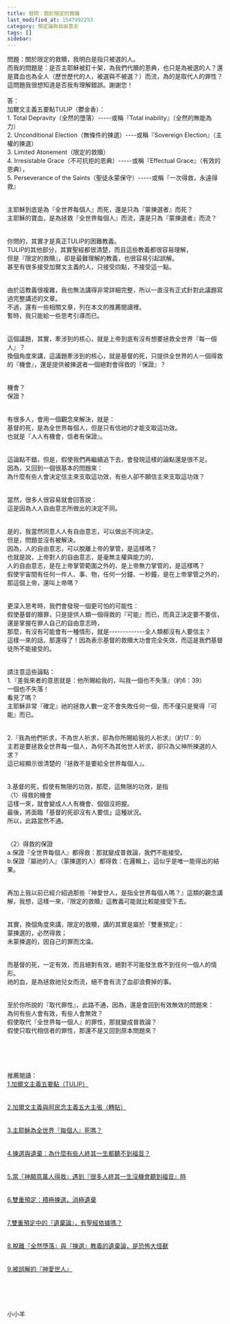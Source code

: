 ```yaml
---
title: 發問：關於限定的救贖
last_modified_at: 1547992253
category: 預定論與自由意志
tags: []
sidebar: 
---
```


<p>問題：關於限定的救贖，我明白是指只被選的人。<br/>而我的問題是：是否主耶穌被釘十架，為我們代贖的恩典，也只是為被選的人？還是寶血也為全人（歷世歷代的人，被選與不被選？）而流，為的是取代人的罪性？這問題我很想知道是否我有理解錯誤。謝謝您！<br/><!--more--><br/>答：<br/>加爾文主義五要點TULIP（鬱金香）：<br/>1. Total Depravity（全然的墮落）-----或稱『Total inability』（全然的無能為力）<br/>2. Unconditional Election（無條件的揀選）----或稱『Sovereign Election』（主權的揀選）<br/>3. Limited Atonement（限定的救贖）<br/>4. Irresistable Grace（不可抗拒的恩典）-----或稱『Effectual Grace』（有效的恩典），<br/>5. Perseverance of the Saints（聖徒永蒙保守）-----或稱『一次得救，永遠得救』<br/><br/><br/>主耶穌到底是為『全世界每個人』而死，還是只為『蒙揀選者』而死？<br/>主耶穌的寶血，是為拯救『全世界每個人』而流，還是只為『蒙揀選者』而流？<br/><br/><br/>你問的，其實才是真正TULIP的困難教義。<br/>TULIP的其他部分，其實聖經都很清楚，而且這些教義都很容易理解，<br/>但是『限定的救贖』，卻是最難理解的教義，也很容易引起誤解。<br/>甚至有很多接受加爾文主義的人，只接受四點，不接受這一點。<br/><br/> <br/>由於這教義很複雜，我也無法講得非常詳細完整，所以一直沒有正式針對此議題寫過完整講述的文章。<br/>不過，還有一些相關文章，列在本文的推薦閱讀裡。 <br/>暫時，我只能給一些思考引導而已。<br/><br/> <br/>這個議題，其實，牽涉到的核心，就是上帝到底有沒有想要拯救全世界『每一個人』？<br/>換個角度來講，這議題牽涉到的核心，就是基督的死，只提供全世界的人一個得救的『機會』，還是提供被揀選者一個絕對會得救的『保證』？<br/><br/><br/>機會？<br/>保證？<br/><br/><br/>有很多人，會用一個觀念來解決，就是：<br/>基督的死，是為全世界每個人，但是只有信祂的才能支取這功效。<br/>也就是『人人有機會，信者有保證』。<br/><br/> <br/>這論點不錯，但是，假使我們再繼續追下去，會發現這樣的論點還是很不足。<br/>因為，又回到一個很基本的問題來：<br/>為什麼有些人會決定信主來支取這功效，有些人卻不願信主來支取這功效？<br/><br/><br/>當然，很多人很容易就會回答說：<br/>這是因為人人自由意志所做出的決定不同。<br/><br/><br/>是的，我當然同意人人有自由意志，可以做出不同決定。<br/>但是，問題並沒有被解決。<br/>因為，人的自由意志，可以脫離上帝的掌管，是這樣嗎？<br/>也就是說，上帝對人的自由意志，是毫無主權與能力的，<br/>人的自由意志，是在上帝掌管範圍之外的、是上帝無力掌管的，是這樣嗎？<br/>假使宇宙間有任何一件人、事、物，任何一分鐘、一秒鐘，是在上帝掌管之外的，那這個上帝，還叫上帝嗎？<br/><br/> <br/>更深入思考時，我們會發現一個更可怕的可能性：<br/>假使基督的贖罪，只是提供人類一個得救的『可能』而已，而真正決定要不要信，還是掌握在罪人自己的自由意志時，<br/>那麼，有沒有可能會有一種情形，就是-------------全人類都沒有人要信主？<br/>這樣一來的話，那還得了！因為表示基督的救贖大功會完全失效，而這是我們基督徒所不能接受的。<br/> <br/><br/>請注意這些論點：<br/>1.『差我來者的意思就是：他所賜給我的，叫我一個也不失落』（約6：39）<br/>一個也不失落！<br/>看見了嗎？<br/>主耶穌非常『確定』祂的拯救人數一定不會失敗任何一個，而不僅只是覺得『可能』而已。<br/> <br/><br/>2.『我為他們祈求，不為世人祈求，卻為你所賜給我的人祈求』（約17：9）<br/>主若是要拯救全世界每一個人，為何不為其他世人祈求，卻只為父神所揀選的人求？<br/>這已經顯示很清楚的『拯救不是要給全世界每個人』。<br/><br/> <br/>3.基督的死，假使有無限的功效，那麼，這無限的功效，是指<br/>〈1〉得救的機會<br/>這樣一來，就會變成人人有機會、個個沒把握。<br/>最後，將面臨「基督的死卻沒有人要信」這種狀況。<br/>所以，此路當然不通。<br/><br/><br/>〈2〉得救的保證<br/>a.保證『全世界每個人』都得救：那就變成普救論，我們不能接受。<br/>b.保證『屬祂的人』（蒙揀選的人）都得救：在邏輯上，這似乎是唯一能得出的結果。<br/> <br/><br/>再加上我以前已經介紹過那些『神愛世人，是指全世界每個人嗎？』這類的觀念講解，我想，這樣一來，『限定的救贖』這教義可能就比較能接受下去。<br/> <br/><br/>其實，換個角度來講，限定的救贖，講的其實是屬於『雙重預定』：<br/>蒙揀選的，必然得救；<br/>未蒙揀選的，因自己的罪而沈淪。<br/> <br/><br/>而基督的死，一定有效，而且絕對有效，絕對不可能發生救不到任何一個人的情形。<br/>祂的血，是為拯救祂兒女而流，絕不會有流了血卻浪費掉的事。<br/> <br/><br/>至於你所說的『取代罪性』，此路不通，因為，還是會回到有效無效的問題來：<br/>為何有些人會有效，有些人會無效？<br/>假使取代『全世界每一個人』的罪性，那就變成普救論？<br/>假使只取代相信者的罪性，那還不是又回到原本問題來？<br/> <br/> <br/><br/><br/><br/>推薦閱讀：<br/><a href="/posts/269193328">1.加爾文主義五要點（TULIP）</a><br/><br/><br/><a href="/posts/269191368">2.加爾文主義與阿民念主義五大主張（轉貼）</a><br/><br/><br/><a href="/posts/269195860">3.主耶穌為全世界『每個人』死嗎？</a><br/><br/><br/><a href="/posts/269193924">4.揀選與遺棄：為什麼有些人終其一生都聽不到福音？</a><br/><br/><br/><a href="/posts/269193928">5.當『神願意萬人得救』遇到『很多人終其一生沒機會聽到福音』時</a><br/><br/><br/><a href="/posts/269193936">6.雙重預定：積極揀選，消極遺棄</a><br/><br/><br/><a href="/posts/269193952">7.雙重預定中的『遺棄論』，有聖經依據嗎？</a><br/><br/><br/><a href="/posts/269193960">8.脫離『全然墮落』與『揀選』教義的遺棄論，是恐怖大怪獸</a><br/><br/><br/><a href="/posts/269194104">9.被誤解的『神愛世人』</a><br/><br/><br/><br/><br/><br/>小小羊<br/><br/><br/><br/><br/><br/><br/><br/><br/><br/><br/><br/></p>